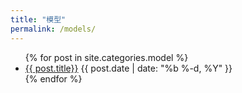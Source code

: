 ```yaml
---
title: "模型"
permalink: /models/
---
```


<ul class="myposts">
{% for post in site.categories.model %}
    <li><a href="{{ site.baseurl }}{{ post.url }}">{{ post.title}}</a>
    <span class="postDate">{{ post.date | date: "%b %-d, %Y" }}</span>
    </li>
{% endfor %}
</ul>
